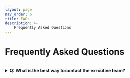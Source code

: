 ```yaml
---
layout: page
nav_order: 6
title: FAQs
description: >-
    Frequently Asked Questions
---
```


# **Frequently Asked Questions**

<br>

<details>
  <summary><strong>Q: What is the best way to contact the executive team?</strong></summary>
  <p>A: You can message datascimentors@gmail.com and we will get back to you!</p>
</details>